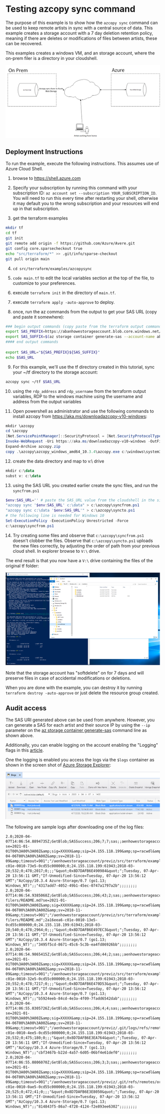 # Testing azcopy sync command

The purpose of this example is to show how the `azcopy sync` command can be used to keep remote artists in sync with a central source of data.  This example creates a storage account with a 7 day deletion retention policy, meaning if there are deletes or modifications of files between artists, these can be recovered.

This examples creates a windows VM, and an storage account, where the on-prem filer is a directory in your cloudshell.

![The architecture](../../../../docs/images/terraform/azcopysyncscenario.png)

## Deployment Instructions

To run the example, execute the following instructions.  This assumes use of Azure Cloud Shell.

1. browse to https://shell.azure.com

2. Specify your subscription by running this command with your subscription ID:  ```az account set --subscription YOUR_SUBSCRIPTION_ID```.  You will need to run this every time after restarting your shell, otherwise it may default you to the wrong subscription and your resources will end up in that subscription.

3. get the terraform examples
```bash
mkdir tf
cd tf
git init
git remote add origin -f https://github.com/Azure/Avere.git
git config core.sparsecheckout true
echo "src/terraform/*" >> .git/info/sparse-checkout
git pull origin main
```

4. `cd src/terraform/examples/azcopysync`

5. `code main.tf` to edit the local variables section at the top of the file, to customize to your preferences.

6. execute `terraform init` in the directory of `main.tf`.

7. execute `terraform apply -auto-approve` to deploy.

8. once, run the az commands from the output to get your SAS URL (copy and paste it somewhere):

```bash
### begin output commands (copy paste from the terraform output commands)
export SAS_PREFIX=https://abanhowestorageaccount.blob.core.windows.net/previz?
export SAS_SUFFIX=$(az storage container generate-sas --account-name abanhowestorageaccount --https-only --permissions acdlrw --start 2020-04-06T00:00:00Z --expiry 2021-01-01T00:00:00Z --name previz --output tsv)
#### end output commands

export SAS_URL="${SAS_PREFIX}${SAS_SUFFIX}"
echo $SAS_URL
```

9. For this example, we'll use the tf directory created in this tutorial, sync your ~/tf directory to the storage account:
```bash
azcopy sync ~/tf $SAS_URL
```

10. using the `rdp_address` and `rdp_username` from the terraform output variables, RDP to the windows machine using the username and address from the output variables

11. Open powershell as administrator and use the following commands to install azcopy from https://aka.ms/downloadazcopy-v10-windows:

```powershell
mkdir \azcopy
cd \azcopy
[Net.ServicePointManager]::SecurityProtocol = [Net.SecurityProtocolType]::Tls12
Invoke-WebRequest -Uri https://aka.ms/downloadazcopy-v10-windows -OutFile azcopy.zip
Expand-Archive azcopy.zip
copy .\azcopy\azcopy_windows_amd64_10.3.4\azcopy.exe c:\windows\system32\.
```

12. create the data directory and map to v:\ drive
```powershell
mkdir c:\data
subst v: c:\data
```

13. using the SAS URL you created earlier create the sync files, and run the `syncfrom.ps1`

```powershell
$env:SAS_URL='' # paste the SAS_URL value from the cloudshell in the single quotes
"azcopy sync '$env:SAS_URL' c:\data" > c:\azcopy\syncfrom.ps1
"azcopy sync c:\data '$env:SAS_URL'" > c:\azcopy\syncto.ps1
# the following line is needed for Windows 10
Set-ExecutionPolicy -ExecutionPolicy Unrestricted -Force
c:\azcopy\syncfrom.ps1
```

14. Try creating some files and observe that `c:\azcopy\syncfrom.ps1` doesn't clobber the files.  Observe that `c:\azcopy\syncto.ps1` uploads the new files correctly, by adjusting the order of path from your previous cloud shell.  In explorer browse to `V:\` drive.

The end result is that you now have a `V:\` drive containing the files of the original tf folder:

![shows the vdrive](vdrive.png)

Note that the storage account has "softdelete" on for 7 days and will preserve files in case of accidental modifications or deletions.

When you are done with the example, you can destroy it by running `terraform destroy -auto-approve` or just delete the resource group created.

## Audit access

The SAS URI generated above can be used from anywhere.  However, you can generate a SAS for each artist and their source IP by using the `--ip` parameter on the [az storage container generate-sas](https://docs.microsoft.com/en-us/cli/azure/storage/container?view=azure-cli-latest#az-storage-container-generate-sas) command line as shown above.

Additionally, you can enable logging on the account enabling the "Logging" flags in this [article](https://docs.microsoft.com/en-us/azure/storage/common/storage-monitor-storage-account).

One the logging is enabled you access the logs via the `$logs` container as shown in the screen shot of [Azure Storage Explorer](https://azure.microsoft.com/en-us/features/storage-explorer/):

![shows the logs](logs.png)

The following are sample logs after downloading one of the log files:

```
2.0;2020-04-07T14:06:54.8894735Z;GetBlob;SASSuccess;206;7;7;sas;;aenhowestorageaccount;blob;"https://aenhowestorageaccount.blob.core.windows.net:443/previz/src/terraform/examples/jumpbox/main.tf?se=2021-01-01T00%3A00%3A00Z&amp;sig=XXXXX&amp;sip=24.155.118.199&amp;sp=racwdl&amp;spr=https&amp;sr=c&amp;st=2020-04-06T00%3A00%3A00Z&amp;sv=2018-11-09&amp;timeout=901";"/aenhowestorageaccount/previz/src/terraform/examples/jumpbox/main.tf";2a16ee81-c01e-0010-73e5-0cd55c000000;0;24.155.118.199:61943;2018-03-28;532;0;478;2017;0;;;"&quot;0x8D7DAFB6E490984&quot;";Tuesday, 07-Apr-20 13:56:11 GMT;"If-Unmodified-Since=Tuesday, 07-Apr-20 13:56:12 GMT";"AzCopy/10.3.4 Azure-Storage/0.7 (go1.13; Windows_NT)";;"4317add7-4052-49b1-45ec-0747a1797a2b";;;;;;;;
2.0;2020-04-07T14:06:54.9385068Z;GetBlob;SASSuccess;206;43;2;sas;;aenhowestorageaccount;blob;"https://aenhowestorageaccount.blob.core.windows.net:443/previz/src/terraform/examples/vfxt/3-filers/README.md?se=2021-01-01T00%3A00%3A00Z&amp;sig=XXXXX&amp;sip=24.155.118.199&amp;sp=racwdl&amp;spr=https&amp;sr=c&amp;st=2020-04-06T00%3A00%3A00Z&amp;sv=2018-11-09&amp;timeout=901";"/aenhowestorageaccount/previz/src/terraform/examples/vfxt/3-filers/README.md";2a16eea6-c01e-0010-13e5-0cd55c000000;0;24.155.118.199:61943;2018-03-28;540;0;478;2964;0;;;"&quot;0x8D7DAFB6E497EC3&quot;";Tuesday, 07-Apr-20 13:56:11 GMT;"If-Unmodified-Since=Tuesday, 07-Apr-20 13:56:12 GMT";"AzCopy/10.3.4 Azure-Storage/0.7 (go1.13; Windows_NT)";;"3495f5cd-8671-45c6-5c3b-ea4fd86926bb";;;;;;;;
2.0;2020-04-07T14:06:54.9865415Z;GetBlob;SASSuccess;206;44;2;sas;;aenhowestorageaccount;blob;"https://aenhowestorageaccount.blob.core.windows.net:443/previz/src/terraform/examples/vfxt/vdbench/azureblobfiler/main.tf?se=2021-01-01T00%3A00%3A00Z&amp;sig=XXXXX&amp;sip=24.155.118.199&amp;sp=racwdl&amp;spr=https&amp;sr=c&amp;st=2020-04-06T00%3A00%3A00Z&amp;sv=2018-11-09&amp;timeout=901";"/aenhowestorageaccount/previz/src/terraform/examples/vfxt/vdbench/azureblobfiler/main.tf";2a16eec7-c01e-0010-32e5-0cd55c000000;0;24.155.118.199:61943;2018-03-28;552;0;478;7217;0;;;"&quot;0x8D7DAFB6E470D53&quot;";Tuesday, 07-Apr-20 13:56:11 GMT;"If-Unmodified-Since=Tuesday, 07-Apr-20 13:56:12 GMT";"AzCopy/10.3.4 Azure-Storage/0.7 (go1.13; Windows_NT)";;"b5924eeb-84cd-4e3a-4f09-7fadd6542dab";;;;;;;;
2.0;2020-04-07T14:06:55.0305726Z;GetBlob;SASSuccess;206;4;4;sas;;aenhowestorageaccount;blob;"https://aenhowestorageaccount.blob.core.windows.net:443/previz/.git/logs/refs/remotes/origin/pr200218f?se=2021-01-01T00%3A00%3A00Z&amp;sig=XXXXX&amp;sip=24.155.118.199&amp;sp=racwdl&amp;spr=https&amp;sr=c&amp;st=2020-04-06T00%3A00%3A00Z&amp;sv=2018-11-09&amp;timeout=901";"/aenhowestorageaccount/previz/.git/logs/refs/remotes/origin/pr200218f";2a16eee3-c01e-0010-4ee5-0cd55c000000;0;24.155.118.199:61943;2018-03-28;532;0;475;180;0;;;"&quot;0x8D7DAFB6E3EA764&quot;";Tuesday, 07-Apr-20 13:56:11 GMT;"If-Unmodified-Since=Tuesday, 07-Apr-20 13:56:12 GMT";"AzCopy/10.3.4 Azure-Storage/0.7 (go1.13; Windows_NT)";;"cbf3467b-b22d-4a57-6d05-06bf4e61def0";;;;;;;;
2.0;2020-04-07T14:06:55.0806070Z;GetBlob;SASSuccess;206;3;3;sas;;aenhowestorageaccount;blob;"https://aenhowestorageaccount.blob.core.windows.net:443/previz/.git/refs/remotes/origin/pr032020?se=2021-01-01T00%3A00%3A00Z&amp;sig=XXXXX&amp;sip=24.155.118.199&amp;sp=racwdl&amp;spr=https&amp;sr=c&amp;st=2020-04-06T00%3A00%3A00Z&amp;sv=2018-11-09&amp;timeout=901";"/aenhowestorageaccount/previz/.git/refs/remotes/origin/pr032020";2a16ef20-c01e-0010-0ae5-0cd55c000000;0;24.155.118.199:61943;2018-03-28;525;0;472;41;0;;;"&quot;0x8D7DAFB6E3E8050&quot;";Tuesday, 07-Apr-20 13:56:11 GMT;"If-Unmodified-Since=Tuesday, 07-Apr-20 13:56:12 GMT";"AzCopy/10.3.4 Azure-Storage/0.7 (go1.13; Windows_NT)";;"814843f5-86a7-4728-4124-f2e893ee6302";;;;;;;;
```